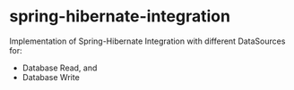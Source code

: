 # spring-hibernate-integration
Implementation of Spring-Hibernate Integration with different DataSources for:
- Database Read, and  
- Database Write 
